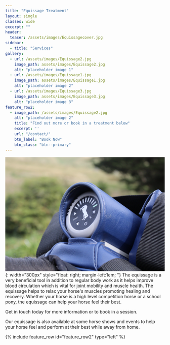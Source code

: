 ```yaml
---
title: "Equissage Treatment"
layout: single
classes: wide
excerpt: ""
header:
  teaser: /assets/images/Equissagecover.jpg
sidebar:
  - title: "Services"
gallery:
  - url: /assets/images/Equissage2.jpg
    image_path: assets/images/Equissage2.jpg
    alt: "placeholder image 1"
  - url: /assets/images/Equissage1.jpg
    image_path: assets/images/Equissage1.jpg
    alt: "placeholder image 2"
  - url: /assets/images/Equissage3.jpg
    image_path: assets/images/Equissage3.jpg
    alt: "placeholder image 3"
feature_row2:
  - image_path: /assets/images/Equissage2.jpg
    alt: "placeholder image 2"
    title: "Find out more or book in a treatment below"
    excerpt: ''
    url: "/contact/"
    btn_label: "Book Now"
    btn_class: "btn--primary"
---
```

![image](/assets/images/Equissage1.JPG){: width="300px" style="float: right; margin-left:1em; "} 
The equissage is a very beneficial tool in addition to regular body work as it helps improve blood circulation which is vital for joint mobility and muscle health. The equissage helps to relax your horse's muscles promoting healing and recovery. Whether your horse is a high level competition horse or a school pony, the equissage can help your horse feel their best.
 
Get in touch today for more information or to book in a session.
 
Our equissage is also available at some horse shows and events to help your horse feel and perform at their best while away from home.
 

{% include feature_row id="feature_row2" type="left" %}
